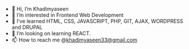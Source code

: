 - 👋 Hi, I’m Khadimyaseen
- 👀 I’m interested in Frontend Web Development
- 🌱 I’ve learned HTML, CSS, JAVASCRIPT, PHP, GIT, AJAX, WORDPRESS and DRUPAL 
- 👾 I’m looking on learning REACT.
- 📫 How to reach me @khadimyaseen33@gmail.com

<!---
Khadimyaseen/Khadimyaseen is a ✨ special ✨ repository because its `README.md` (this file) appears on your GitHub profile.
You can click the Preview link to take a look at your changes.
--->
